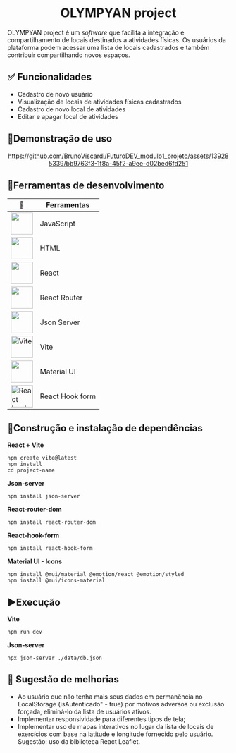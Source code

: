 <h1 align="center"> OLYMPYAN project </h1>


OLYMPYAN project é um *software* que facilita a integração e compartilhamento de locais destinados a atividades físicas. Os usuários da plataforma podem acessar uma lista de locais cadastrados e também contribuir compartilhando novos espaços.

## ✅ Funcionalidades

 - Cadastro de novo usuário
 - Visualização de locais de atividades físicas cadastrados
 - Cadastro de novo local de atividades
 - Editar e apagar local de atividades
 

## 🚀Demonstração de uso

<div align="center"><div/>



https://github.com/BrunoViscardi/FuturoDEV_modulo1_projeto/assets/139285339/bb9763f3-1f8a-45f2-a9ee-d02bed6fd251



<div align="left"><div/>


## 🧩Ferramentas de desenvolvimento

<div align="center"><div/>
  
| 🧩 | Ferramentas |
|--|--|
|<img width="50 px" src="https://upload.wikimedia.org/wikipedia/commons/6/6a/JavaScript-logo.png"> |JavaScript|
|<img width="50 px" src="https://upload.wikimedia.org/wikipedia/commons/3/38/HTML5_Badge.svg"> |HTML|
|<img width="50 px" src=https://upload.wikimedia.org/wikipedia/commons/thumb/a/a7/React-icon.svg/768px-React-icon.svg.png> |React|
|<img width="50 px" src=https://static-00.iconduck.com/assets.00/react-router-icon-2048x1116-jfeevj0l.png> |React Router|
|<img width="50 px" src="https://avatars.githubusercontent.com/u/6078720?s=200&v=4"> |Json Server|
|<img width="50px" src="https://camo.githubusercontent.com/2e1efd50b61f26c56e82929d735dce115937350e280abac98641c79d765da27c/68747470733a2f2f766974656a732e6465762f6c6f676f2e737667" alt="Vite"> |Vite|
|<img width="50px" src = "https://mui.com/static/logo.png"> |Material UI|
|<img width="50px" src = "https://react-hook-form.com/images/logo/react-hook-form-logo-only.png" alt="React hook form"> |React Hook form|


<div align="left"><div/>


## 🔨Construção e instalação de dependências

**React + Vite**
```
npm create vite@latest
npm install
cd project-name
```

**Json-server**
```
npm install json-server
```

**React-router-dom**
```
npm install react-router-dom
```

**React-hook-form**
```
npm install react-hook-form
```

**Material UI - Icons**
```
npm install @mui/material @emotion/react @emotion/styled
npm install @mui/icons-material
```


## ▶️Execução
**Vite**
```
npm run dev
```

**Json-server**
```
npx json-server ./data/db.json
```





## 💊 Sugestão de melhorias 

 - Ao usuário que não tenha mais seus dados em permanência no LocalStorage (isAutenticado" - true) por motivos adversos ou exclusão forçada, eliminá-lo da lista de usuários ativos.
 - Implementar responsividade para diferentes tipos de tela;
 - Implementar uso de mapas interativos no lugar da lista de locais de exercícios com base na latitude e longitude fornecido pelo usuário. Sugestão: uso da biblioteca React Leaflet.
